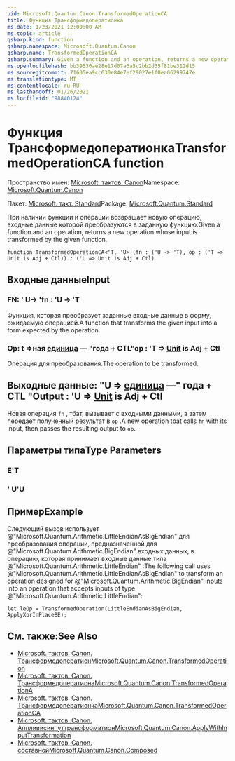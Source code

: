 ```yaml
---
uid: Microsoft.Quantum.Canon.TransformedOperationCA
title: Функция Трансформедоператионка
ms.date: 1/23/2021 12:00:00 AM
ms.topic: article
qsharp.kind: function
qsharp.namespace: Microsoft.Quantum.Canon
qsharp.name: TransformedOperationCA
qsharp.summary: Given a function and an operation, returns a new operation whose input is transformed by the given function.
ms.openlocfilehash: bb39530ae28e17d07a6a5c2bb2d35f81be312d15
ms.sourcegitcommit: 71605ea9cc630e84e7ef29027e1f0ea06299747e
ms.translationtype: MT
ms.contentlocale: ru-RU
ms.lasthandoff: 01/26/2021
ms.locfileid: "98840124"
---
```

# <a name="transformedoperationca-function"></a><span data-ttu-id="7a80c-102">Функция Трансформедоператионка</span><span class="sxs-lookup"><span data-stu-id="7a80c-102">TransformedOperationCA function</span></span>

<span data-ttu-id="7a80c-103">Пространство имен: [Microsoft. тактов. Canon](xref:Microsoft.Quantum.Canon)</span><span class="sxs-lookup"><span data-stu-id="7a80c-103">Namespace: [Microsoft.Quantum.Canon](xref:Microsoft.Quantum.Canon)</span></span>

<span data-ttu-id="7a80c-104">Пакет: [Microsoft. такт. Standard](https://nuget.org/packages/Microsoft.Quantum.Standard)</span><span class="sxs-lookup"><span data-stu-id="7a80c-104">Package: [Microsoft.Quantum.Standard](https://nuget.org/packages/Microsoft.Quantum.Standard)</span></span>


<span data-ttu-id="7a80c-105">При наличии функции и операции возвращает новую операцию, входные данные которой преобразуются в заданную функцию.</span><span class="sxs-lookup"><span data-stu-id="7a80c-105">Given a function and an operation, returns a new operation whose input is transformed by the given function.</span></span>

```qsharp
function TransformedOperationCA<'T, 'U> (fn : ('U -> 'T), op : ('T => Unit is Adj + Ctl)) : ('U => Unit is Adj + Ctl)
```


## <a name="input"></a><span data-ttu-id="7a80c-106">Входные данные</span><span class="sxs-lookup"><span data-stu-id="7a80c-106">Input</span></span>

### <a name="fn--u---t"></a><span data-ttu-id="7a80c-107">FN: ' U-> '</span><span class="sxs-lookup"><span data-stu-id="7a80c-107">fn : 'U -> 'T</span></span>

<span data-ttu-id="7a80c-108">Функция, которая преобразует заданные входные данные в форму, ожидаемую операцией.</span><span class="sxs-lookup"><span data-stu-id="7a80c-108">A function that transforms the given input into a form expected by the operation.</span></span>


### <a name="op--t--unit--is-adj--ctl"></a><span data-ttu-id="7a80c-109">Op: t =>ная [единица](xref:microsoft.quantum.lang-ref.unit)  — "года + CTL"</span><span class="sxs-lookup"><span data-stu-id="7a80c-109">op : 'T => [Unit](xref:microsoft.quantum.lang-ref.unit)  is Adj + Ctl</span></span>

<span data-ttu-id="7a80c-110">Операция для преобразования.</span><span class="sxs-lookup"><span data-stu-id="7a80c-110">The operation to be transformed.</span></span>



## <a name="output--u--unit--is-adj--ctl"></a><span data-ttu-id="7a80c-111">Выходные данные: "U => [единица](xref:microsoft.quantum.lang-ref.unit)  —" года + CTL "</span><span class="sxs-lookup"><span data-stu-id="7a80c-111">Output : 'U => [Unit](xref:microsoft.quantum.lang-ref.unit)  is Adj + Ctl</span></span>

<span data-ttu-id="7a80c-112">Новая операция `fn` , тбат, вызывает с входными данными, а затем передает полученный результат в `op` .</span><span class="sxs-lookup"><span data-stu-id="7a80c-112">A new operation tbat calls `fn` with its input, then passes the resulting output to `op`.</span></span>

## <a name="type-parameters"></a><span data-ttu-id="7a80c-113">Параметры типа</span><span class="sxs-lookup"><span data-stu-id="7a80c-113">Type Parameters</span></span>

### <a name="t"></a><span data-ttu-id="7a80c-114">Е</span><span class="sxs-lookup"><span data-stu-id="7a80c-114">'T</span></span>


### <a name="u"></a><span data-ttu-id="7a80c-115">' U</span><span class="sxs-lookup"><span data-stu-id="7a80c-115">'U</span></span>



## <a name="example"></a><span data-ttu-id="7a80c-116">Пример</span><span class="sxs-lookup"><span data-stu-id="7a80c-116">Example</span></span>

<span data-ttu-id="7a80c-117">Следующий вызов использует @"Microsoft.Quantum.Arithmetic.LittleEndianAsBigEndian" для преобразования операции, предназначенной для @"Microsoft.Quantum.Arithmetic.BigEndian" входных данных, в операцию, которая принимает входные данные типа @"Microsoft.Quantum.Arithmetic.LittleEndian" :</span><span class="sxs-lookup"><span data-stu-id="7a80c-117">The following call uses @"Microsoft.Quantum.Arithmetic.LittleEndianAsBigEndian" to transform an operation designed for @"Microsoft.Quantum.Arithmetic.BigEndian" inputs into an operation that accepts inputs of type @"Microsoft.Quantum.Arithmetic.LittleEndian":</span></span>

```qsharp
let leOp = TransformedOperation(LittleEndianAsBigEndian, ApplyXorInPlaceBE);
```

## <a name="see-also"></a><span data-ttu-id="7a80c-118">См. также:</span><span class="sxs-lookup"><span data-stu-id="7a80c-118">See Also</span></span>

- [<span data-ttu-id="7a80c-119">Microsoft. тактов. Canon. Трансформедоператион</span><span class="sxs-lookup"><span data-stu-id="7a80c-119">Microsoft.Quantum.Canon.TransformedOperation</span></span>](xref:Microsoft.Quantum.Canon.TransformedOperation)
- [<span data-ttu-id="7a80c-120">Microsoft. тактов. Canon. Трансформедоператиона</span><span class="sxs-lookup"><span data-stu-id="7a80c-120">Microsoft.Quantum.Canon.TransformedOperationA</span></span>](xref:Microsoft.Quantum.Canon.TransformedOperationA)
- [<span data-ttu-id="7a80c-121">Microsoft. тактов. Canon. Трансформедоператионка</span><span class="sxs-lookup"><span data-stu-id="7a80c-121">Microsoft.Quantum.Canon.TransformedOperationCA</span></span>](xref:Microsoft.Quantum.Canon.TransformedOperationCA)
- [<span data-ttu-id="7a80c-122">Microsoft. тактов. Canon. Аппливисинпуттрансформатион</span><span class="sxs-lookup"><span data-stu-id="7a80c-122">Microsoft.Quantum.Canon.ApplyWithInputTransformation</span></span>](xref:Microsoft.Quantum.Canon.ApplyWithInputTransformation)
- [<span data-ttu-id="7a80c-123">Microsoft. тактов. Canon. составной</span><span class="sxs-lookup"><span data-stu-id="7a80c-123">Microsoft.Quantum.Canon.Composed</span></span>](xref:Microsoft.Quantum.Canon.Composed)